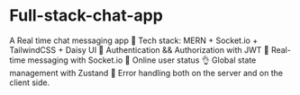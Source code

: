# Full-stack-chat-app
A Real time chat messaging app
🌟 Tech stack: MERN + Socket.io + TailwindCSS + Daisy UI 
🎃 Authentication && Authorization with JWT 
👾 Real-time messaging with Socket.io 
🚀 Online user status 
👌 Global state management with Zustand 
🐞 Error handling both on the server and on the client side.
